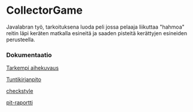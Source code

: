 # CollectorGame
Javalabran työ, tarkoituksena luoda peli jossa pelaaja liikuttaa "hahmoa" reitin läpi keräten matkalla esineitä ja saaden pisteitä kerättyjen esineiden perusteella.

### Dokumentaatio
[Tarkempi aihekuvaus](dokumentaatio/aiheenKuvausJaRakenne.md)

[Tuntikirjanpito](dokumentaatio/tuntikirjanpito.md)

[checkstyle](https://htmlpreview.github.io/?https://github.com/ollikehy/CollectorGame/blob/master/dokumentaatio/checkstyle/checkstyle.html)

[pit-raportti](https://htmlpreview.github.io/?https://github.com/ollikehy/CollectorGame/blob/master/dokumentaatio/pit/201702171612/index.html)
